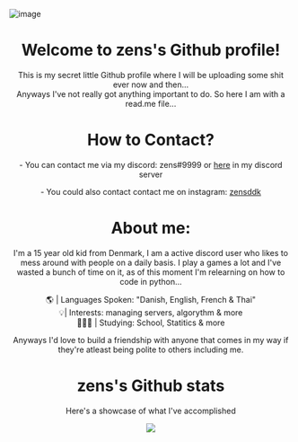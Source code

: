 <!-- ![Header](./header.png) -->
![image](https://i0.wp.com/libg.s3.us-east-2.amazonaws.com/download/Night-City.jpg)
<div align="center">

</p>
<div align="center">
<h1 align="center">Welcome to zens's Github profile!</h1>
  This is my secret little Github profile where I will be uploading some shit ever now and then...
 <div align="center">
 Anyways I've not really got anything important to do. So here I am with a read.me file...
</p>
<div align="center">

<div align="center"> 
<h1 align="center">How to Contact?</h1>
<h align="center">- You can contact me via my discord: zens#9999 or <a href="https://discord.gg/ek7vMjbqAb">here</a> in my discord server
</p>
<h align="center">- You could also contact contact me on instagram: <a href="https://www.instagram.com/zensddk/">zensddk</a>
<h
<div align="center"> 
</p>
<h1 align="center">About me:</h1>

<div align="center"> 
I'm a 15 year old kid from Denmark, I am a active discord user who likes to mess around with people on a daily basis. I play a games a lot and I've wasted a bunch of time on it, as of this moment I'm relearning on how to code in python...
</p>
<div align="center"> 
 🌎 | Languages Spoken: "Danish, English, French & Thai"
 <div align="center"> 
 💡| Interests: managing servers, algorythm & more
 <div align="center"> 
 🧑🏽‍🎓 | Studying: School, Statitics & more
 
 </p>
Anyways I'd love to build a friendship with anyone that comes in my way if they're atleast being polite to others including me.

<!---
Nordiczens/Nordiczens is a `README.md` repository (this file) is viewed on my GitHub profile.
--->

<h1 align="center">zens's Github stats</h1>
</p>
<div align="center"> 
Here's a showcase of what I've accomplished 
<a href="https://github.com/ZensDK"></a>
<p align="center">
  <img src="https://github-readme-stats.vercel.app/api?username=ZensDK&theme=midnight-purple&show_icons=true" />
</p>

<!-- ![zens's GitHub stats](https://github-readme-stats.vercel.app/api?username=ZensDK&theme=midnight-purple&show_icons=true)
 -->


<!-- ![Footer](./footer.png) -->
